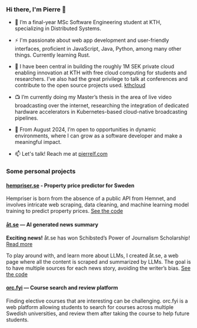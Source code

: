 ### Hi there, I'm Pierre 👋

- 🌱 I’m a final-year MSc Software Engineering student at KTH, specializing in Distributed Systems.

- ⚡ I'm passionate about web app development and user-friendly interfaces, proficient in JavaScript, Java, Python, among many other things. Currently learning Rust.

- 🔭 I have been central in building the roughly 1M SEK private cloud enabling innovation at KTH with free cloud computing for students and researchers. I’ve also had the great privilege to talk at conferences and contribute to the open source projects used. [kthcloud](https://github.com/kthcloud)

- 📺 I’m currently doing my Master’s thesis in the area of live video broadcasting over the internet, researching the integration of dedicated hardware accelerators in Kubernetes-based cloud-native broadcasting pipelines.

- 👀 From August 2024, I’m open to opportunities in dynamic environments, where I can grow as a software developer and make a meaningful impact.

- 📫 Let's talk! Reach me at [pierrelf.com](https://pierrelf.com/)

### Some personal projects

#### [hempriser.se](https://hempriser.se) - Property price predictor for Sweden
Hempriser is born from the absence of a public API from Hemnet, and involves intricate web scraping, data cleaning, and machine learning model training to predict property prices. [See the code](https://github.com/pierrelefevre/hempriser)

#### [åt.se](https://xn--t-1fa.se/) — AI generated news summary
**Exciting news!** åt.se has won Schibsted’s Power of Journalism Scholarship! [Read more](https://schibsted.com/news/they-are-the-winners-of-schibsteds-power-of-journalism-scholarship/)

To play around with, and learn more about LLMs, I created åt.se, a web
page where all the content is scraped and summarized by LLMs. The goal
is to have multiple sources for each news story, avoiding the writer’s bias. [See the code](https://github.com/pierrelefevre/at_se)

#### [orc.fyi](https://orc.fyi/) — Course search and review platform
Finding elective courses that are interesting can be challenging. orc.fyi is
a web platform allowing students to search for courses across multiple
Swedish universities, and review them after taking the course to help
future students.
